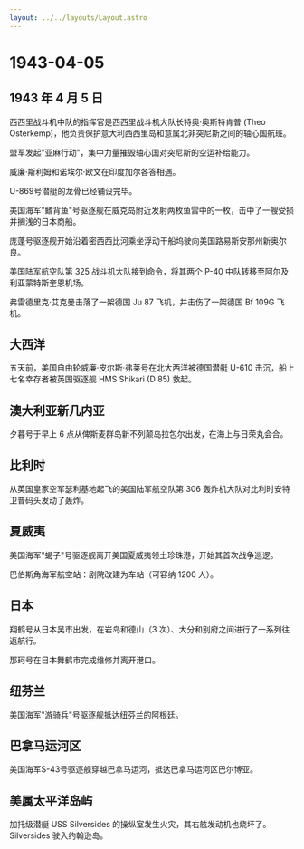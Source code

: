 ```yaml
---
layout: ../../layouts/Layout.astro
---
```


# 1943-04-05

## 1943 年 4 月 5 日

西西里战斗机中队的指挥官是西西里战斗机大队长特奥·奥斯特肯普 (Theo
Osterkemp)，他负责保护意大利西西里岛和意属北非突尼斯之间的轴心国航班。

盟军发起"亚麻行动"，集中力量摧毁轴心国对突尼斯的空运补给能力。

威廉·斯利姆和诺埃尔·欧文在印度加尔各答相遇。

U-869号潜艇的龙骨已经铺设完毕。

美国海军"鳍背鱼"号驱逐舰在威克岛附近发射两枚鱼雷中的一枚，击中了一艘受损并搁浅的日本商船。

庞蓬号驱逐舰开始沿着密西西比河乘坐浮动干船坞驶向美国路易斯安那州新奥尔良。

美国陆军航空队第 325 战斗机大队接到命令，将其两个 P-40
中队转移至阿尔及利亚蒙特斯奎恩机场。

弗雷德里克·艾克曼击落了一架德国 Ju 87 飞机，并击伤了一架德国 Bf 109G
飞机。

## 大西洋

五天前，美国自由轮威廉·皮尔斯·弗莱号在北大西洋被德国潜艇 U-610
击沉，船上七名幸存者被英国驱逐舰 HMS Shikari (D 85) 救起。

## 澳大利亚新几内亚

夕暮号于早上 6 点从俾斯麦群岛新不列颠岛拉包尔出发，在海上与日荣丸会合。

## 比利时

从英国皇家空军瑟利基地起飞的美国陆军航空队第 306
轰炸机大队对比利时安特卫普码头发动了轰炸。

## 夏威夷

美国海军"蝎子"号驱逐舰离开美国夏威夷领土珍珠港，开始其首次战争巡逻。

巴伯斯角海军航空站：剧院改建为车站（可容纳 1200 人）。

## 日本

翔鹤号从日本吴市出发，在岩岛和德山（3
次）、大分和别府之间进行了一系列往返航行。

那珂号在日本舞鹤市完成维修并离开港口。

## 纽芬兰

美国海军"游骑兵"号驱逐舰抵达纽芬兰的阿根廷。

## 巴拿马运河区

美国海军S-43号驱逐舰穿越巴拿马运河，抵达巴拿马运河区巴尔博亚。

## 美属太平洋岛屿

加托级潜艇 USS Silversides
的操纵室发生火灾，其右舷发动机也烧坏了。Silversides 驶入约翰逊岛。